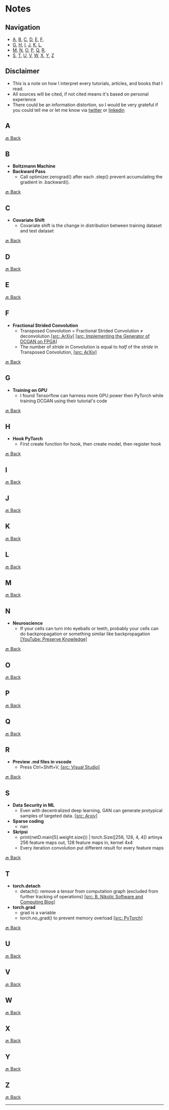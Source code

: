 # Notes


## Navigation

+ [A](#a), [B](#b), [C](#c), [D](#d), [E](#e), [F](#f),
+ [G](#g), [H](#h), [I](#i), [J](#j), [K](#k), [L](#l),
+ [M](#m), [N](#n), [O](#o), [P](#p), [Q](#q), [R](#r),
+ [S](#s), [T](#t), [U](#u), [V](#v), [W](#w), [X](#x), [Y](#y), [Z](#z)

## Disclaimer
+ This is a note on how I interpret every tutorials, articles, and books that I read.
+ All sources will be cited, if not cited means it's based on personal experience 
+ There could be an information distortion, so I would be very grateful if you could tell me or let me know via [twitter](https://twitter.com/lexms_) or [linkedin](https://www.linkedin.com/in/lexms/)

## A

[🔙 Back](#navigation)

## B
+ **Boltzmann Machine**
+ **Backward Pass**
    - Call optimizer.zerograd() after each .step() prevent accumulating the gradient in .backward().

[🔙 Back](#navigation)

## C
+ **Covariate  Shift**
    - Covariate shift is the change in distribution between training dataset and test dataset 

[🔙 Back](#navigation)

## D

[🔙 Back](#navigation)

## E

[🔙 Back](#navigation)

## F
+ **Fractional Strided Convolution**
    - Transposed Convolution = Fractional Strided Convolution ≠ deconvolution [[src: ArXiv]](https://arxiv.org/abs/1603.07285) [[src: Implementing the Generator of DCGAN on FPGA]](https://www.theseus.fi/handle/10024/147406)
    - The number of *stride* in Convolution is equal to *half* of the *stride* in Transposed Convolution, 
    [[src: ArXiv]](https://arxiv.org/abs/1603.07285)
  
[🔙 Back](#navigation)

## G
+ **Training on GPU**
    - I found Tensorflow can harness more GPU power then PyTorch while training DCGAN using their tutorial's code

[🔙 Back](#navigation)

## H
+ **Hook PyTorch**
    - First create function for hook, then create model, then register hook

[🔙 Back](#navigation)

## I

[🔙 Back](#navigation)

## J

  
[🔙 Back](#navigation)

## K

[🔙 Back](#navigation)

## L

[🔙 Back](#navigation)

## M

[🔙 Back](#navigation)

## N

+ **Neuroscience**
    - If your cells can turn into eyeballs or teeth, probably your cells can do backpropagation or something similar like backpropagation
    [[YouTube:
Preserve Knowledge]](https://www.youtube.com/watch?v=-eyhCTvrEtE)

[🔙 Back](#navigation)

## O

[🔙 Back](#navigation)

## P

[🔙 Back](#navigation)

## Q

[🔙 Back](#navigation)

## R
+ **Preview .md files in vscode**
    - Press Ctrl+Shift+V, [[src: Visual Studio]](https://code.visualstudio.com/docs/languages/markdown#:~:text=Markdown%20preview&text=To%20switch%20between%20views%2C%20press,with%20a%20very%20simple%20file.)


[🔙 Back](#navigation)

## S
+ **Data Security in ML**
    - Even with decentralized deep learning, GAN can generate protypical samples of targeted data. [[src: Arxiv]](https://arxiv.org/abs/1702.07464)
+ **Sparse coding**
    - nan
+ **Skripsi**
    - print(netD.main[5].weight.size()) | torch.Size([256, 128, 4, 4]) artinya 256 feature maps out, 128 feature maps in, kernel 4x4
    - Every iteration convolution put different result for every feature maps

[🔙 Back](#navigation)

## T
+ **torch.detach**
    - detach(): remove a tensor from computation graph (excluded from further tracking of operations) [[src: B. Nikolic Software and Computing Blog]](http://www.bnikolic.co.uk/blog/pytorch-detach.html#:~:text=The%20detach()%20method%20constructs,visualised%20using%20the%20torchviz%20package.)
+ **torch.grad**
    - grad is a variable
    - torch.no_grad() to prevent memory overload [[src: PyTorch]](https://pytorch.org/tutorials/beginner/blitz/autograd_tutorial.html)

[🔙 Back](#navigation)

## U

[🔙 Back](#navigation)

## V

[🔙 Back](#navigation)

## W

[🔙 Back](#navigation)

## X

[🔙 Back](#navigation)

## Y

[🔙 Back](#navigation)

## Z

[🔙 Back](#navigation)

----



